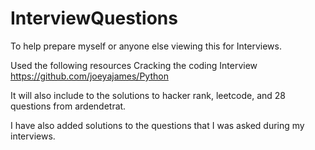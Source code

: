 # InterviewQuestions
To help prepare myself or anyone else viewing this for Interviews.

Used the following resources
Cracking the coding Interview
https://github.com/joeyajames/Python

It will also include to the solutions to hacker rank, leetcode, and 28 questions from ardendetrat.

I have also added solutions to the questions that I was asked during my interviews.
